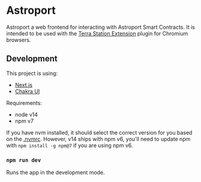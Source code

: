 # Astroport

Astroport a web frontend for interacting with Astroport Smart Contracts. It is intended to be used with the [Terra Station Extension](https://terra.money/extension) plugin for Chromium browsers.

## Development

This project is using:

- [Next.js](https://github.com/vercel/next.js)
- [Chakra UI](https://chakra-ui.com)

Requirements:
- node v14
- npm v7

If you have nvm installed, it should select the correct version for you based on the [.nvmrc](.nvmrc).
However, v14 ships with npm v6, you'll need to update npm with `npm install -g npm@7` if you are using npm v6.

### `npm run dev`

Runs the app in the development mode.
